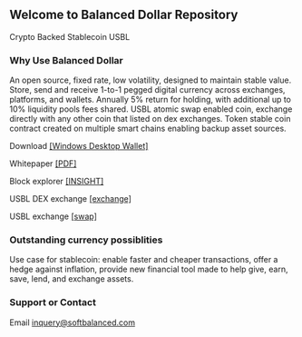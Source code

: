 ## Welcome to Balanced Dollar Repository

Crypto Backed Stablecoin USBL


### Why Use Balanced Dollar

An open source, fixed rate, low volatility, designed to maintain stable value.
Store, send and receive 1-to-1 pegged digital currency across exchanges, platforms, and wallets.
Annually 5% return for holding, with additional up to 10% liquidity pools fees shared. 
USBL atomic swap enabled coin, exchange directly with any other coin that listed on dex exchanges. 
Token stable coin contract created on multiple smart chains enabling backup asset sources. 

Download <a href="https://github.com/softbalanced/core/releases">[Windows Desktop Wallet]</a>

Whitepaper <a href="https://github.com/softbalanced/core/raw/gh-pages/bdollar_launch_whitepaper.pdf">[PDF]</a>

Block explorer <a href="https://softbalanced.com:3001/insight/blocks">[INSIGHT]</a>

USBL DEX exchange <a href="https://github.com/KomodoPlatform/atomicDEX-Desktop/releases">[exchange]</a>

USBL exchange <a href="http://swap.softbalanced.com/">[swap]</a>

### Outstanding currency possiblities

Use case for stablecoin: enable faster and cheaper transactions, offer a hedge against inflation, 
provide new financial tool made to help give, earn, save, lend, and exchange assets.

### Support or Contact

Email inquery@softbalanced.com
